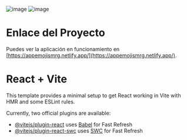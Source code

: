 ![image](https://github.com/user-attachments/assets/c8612802-4e5a-4f43-b017-d343099b233f)
![image](https://github.com/user-attachments/assets/d891e562-9dda-42b9-8679-d6b8f72d2c6c)

# Enlace del Proyecto

Puedes ver la aplicación en funcionamiento en [https://appemojismrg.netlify.app/](https://appemojismrg.netlify.app/).


# React + Vite

This template provides a minimal setup to get React working in Vite with HMR and some ESLint rules.

Currently, two official plugins are available:

- [@vitejs/plugin-react](https://github.com/vitejs/vite-plugin-react/blob/main/packages/plugin-react/README.md) uses [Babel](https://babeljs.io/) for Fast Refresh
- [@vitejs/plugin-react-swc](https://github.com/vitejs/vite-plugin-react-swc) uses [SWC](https://swc.rs/) for Fast Refresh
